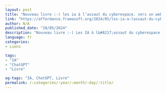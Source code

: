 ```yaml
---
layout: post
title: "Nouveau livre :-) les ia à l’assaut du cyberespace. vers un web synthétique."
link: "https://affordance.framasoft.org/2024/05/les-ia-a-lassaut-du-cyberespace-vers-un-web-synthetique/"
author: N/A
published_date: "28/05/2024"
description: "Nouveau livre :-) Les IA à l&#8217;assaut du cyberespace. Vers un web synthétique. &#8211; affordance.info"
language: fr
categories:
- Liens

tags:
- "IA"
- "ChatGPT"
- "Livre"

og-tags: "IA, ChatGPT, Livre"
permalink: /:categories/:year/:month/:day/:title/
---
```

